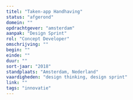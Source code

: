 ```yaml
---
titel: "Taken-app Handhaving"
status: "afgerond"
domein: ""
opdrachtgever: "amsterdam"
aanpak: "Design Sprint"
rol: "Concept Developer"
omschrijving: ""
begin: ""
einde: ""
duur: ""
sort-jaar: "2018"
standplaats: "Amsterdam, Nederland"
vaardigheden: "design thinking, design sprint"
link: ""
tags: "innovatie"
---
```

